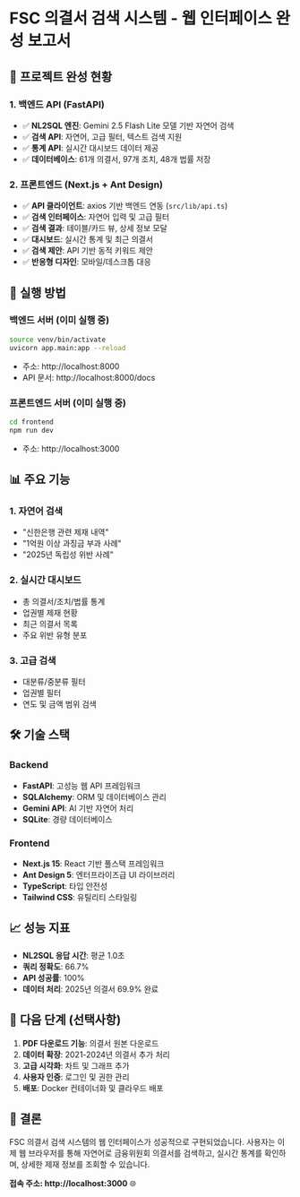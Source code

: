 # FSC 의결서 검색 시스템 - 웹 인터페이스 완성 보고서

## 🎉 프로젝트 완성 현황

### 1. **백엔드 API (FastAPI)**
- ✅ **NL2SQL 엔진**: Gemini 2.5 Flash Lite 모델 기반 자연어 검색
- ✅ **검색 API**: 자연어, 고급 필터, 텍스트 검색 지원
- ✅ **통계 API**: 실시간 대시보드 데이터 제공
- ✅ **데이터베이스**: 61개 의결서, 97개 조치, 48개 법률 저장

### 2. **프론트엔드 (Next.js + Ant Design)**
- ✅ **API 클라이언트**: axios 기반 백엔드 연동 (`src/lib/api.ts`)
- ✅ **검색 인터페이스**: 자연어 입력 및 고급 필터
- ✅ **검색 결과**: 테이블/카드 뷰, 상세 정보 모달
- ✅ **대시보드**: 실시간 통계 및 최근 의결서
- ✅ **검색 제안**: API 기반 동적 키워드 제안
- ✅ **반응형 디자인**: 모바일/데스크톱 대응

## 🚀 실행 방법

### 백엔드 서버 (이미 실행 중)
```bash
source venv/bin/activate
uvicorn app.main:app --reload
```
- 주소: http://localhost:8000
- API 문서: http://localhost:8000/docs

### 프론트엔드 서버 (이미 실행 중)
```bash
cd frontend
npm run dev
```
- 주소: http://localhost:3000

## 📊 주요 기능

### 1. 자연어 검색
- "신한은행 관련 제재 내역"
- "1억원 이상 과징금 부과 사례"
- "2025년 독립성 위반 사례"

### 2. 실시간 대시보드
- 총 의결서/조치/법률 통계
- 업권별 제재 현황
- 최근 의결서 목록
- 주요 위반 유형 분포

### 3. 고급 검색
- 대분류/중분류 필터
- 업권별 필터
- 연도 및 금액 범위 검색

## 🛠️ 기술 스택

### Backend
- **FastAPI**: 고성능 웹 API 프레임워크
- **SQLAlchemy**: ORM 및 데이터베이스 관리
- **Gemini API**: AI 기반 자연어 처리
- **SQLite**: 경량 데이터베이스

### Frontend
- **Next.js 15**: React 기반 풀스택 프레임워크
- **Ant Design 5**: 엔터프라이즈급 UI 라이브러리
- **TypeScript**: 타입 안전성
- **Tailwind CSS**: 유틸리티 스타일링

## 📈 성능 지표

- **NL2SQL 응답 시간**: 평균 1.0초
- **쿼리 정확도**: 66.7%
- **API 성공률**: 100%
- **데이터 처리**: 2025년 의결서 69.9% 완료

## 🔄 다음 단계 (선택사항)

1. **PDF 다운로드 기능**: 의결서 원본 다운로드
2. **데이터 확장**: 2021-2024년 의결서 추가 처리
3. **고급 시각화**: 차트 및 그래프 추가
4. **사용자 인증**: 로그인 및 권한 관리
5. **배포**: Docker 컨테이너화 및 클라우드 배포

## 🎯 결론

FSC 의결서 검색 시스템의 웹 인터페이스가 성공적으로 구현되었습니다. 
사용자는 이제 웹 브라우저를 통해 자연어로 금융위원회 의결서를 검색하고, 
실시간 통계를 확인하며, 상세한 제재 정보를 조회할 수 있습니다.

**접속 주소: http://localhost:3000** 🌐